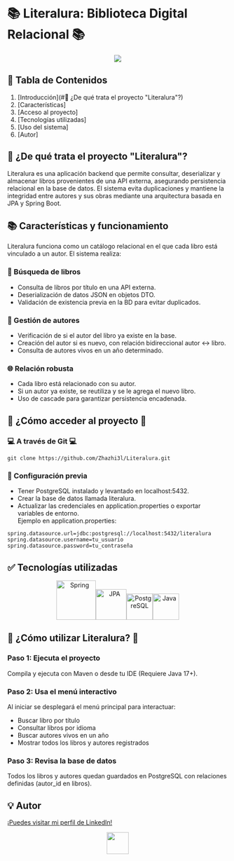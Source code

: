 # 📚 Literalura: Biblioteca Digital Relacional 📚 

<p align="center">
  <img src="https://img.shields.io/badge/ESTADO-En%20progreso-yellow">
</p>

## 📖 Tabla de Contenidos
1. [Introducción](#📌 ¿De qué trata el proyecto "Literalura"?)
2. [Características]
3. [Acceso al proyecto]
4. [Tecnologías utilizadas]
5. [Uso del sistema]
6. [Autor]

## 📌 ¿De qué trata el proyecto "Literalura"?

  Literalura es una aplicación backend que permite consultar, deserializar y almacenar libros provenientes de una API externa, asegurando persistencia relacional en la base de datos. El sistema evita duplicaciones y mantiene la integridad entre autores y sus obras mediante una arquitectura basada en JPA y Spring Boot.

## 📚 Características y funcionamiento 

Literalura funciona como un catálogo relacional en el que cada libro está vinculado a un autor. El sistema realiza:

### 🔎 Búsqueda de libros
- Consulta de libros por título en una API externa.
- Deserialización de datos JSON en objetos DTO.
- Validación de existencia previa en la BD para evitar duplicados.
### 👤 Gestión de autores
- Verificación de si el autor del libro ya existe en la base.
- Creación del autor si es nuevo, con relación bidireccional autor ↔ libro.
- Consulta de autores vivos en un año determinado.
### 🌐 Relación robusta
- Cada libro está relacionado con su autor.
- Si un autor ya existe, se reutiliza y se le agrega el nuevo libro.
- Uso de cascade para garantizar persistencia encadenada.

## 📁 ¿Cómo acceder al proyecto 📂</h2>
### 💻 A través de Git 💻</h3>

```
git clone https://github.com/Zhazhi3l/Literalura.git
```

### 🔧 Configuración previa
- Tener PostgreSQL instalado y levantado en localhost:5432.
- Crear la base de datos llamada literalura.
- Actualizar las credenciales en application.properties o exportar variables de entorno.
<br>Ejemplo en application.properties:
```
spring.datasource.url=jdbc:postgresql://localhost:5432/literalura
spring.datasource.username=tu_usuario
spring.datasource.password=tu_contraseña
```

## ✅ Tecnologías utilizadas 
<p align="center"><img src="https://upload.wikimedia.org/wikipedia/commons/3/35/Spring_Logo.png" alt="Spring" width="90"><img src="https://upload.wikimedia.org/wikipedia/commons/3/38/Jpa_logo.png" alt="JPA" width="70"><img src="https://upload.wikimedia.org/wikipedia/commons/2/29/Postgresql_elephant.svg" alt="PostgreSQL" width="60"><img src="https://upload.wikimedia.org/wikipedia/commons/b/b2/Java_logo_icon.svg" alt="Java" width="60"></p>

## 🔨 ¿Cómo utilizar Literalura? 🔨 
### Paso 1: Ejecuta el proyecto
Compila y ejecuta con Maven o desde tu IDE (Requiere Java 17+).

### Paso 2: Usa el menú interactivo
Al iniciar se desplegará el menú principal para interactuar:
- Buscar libro por título
- Consultar libros por idioma
- Buscar autores vivos en un año
- Mostrar todos los libros y autores registrados
### Paso 3: Revisa la base de datos
Todos los libros y autores quedan guardados en PostgreSQL con relaciones definidas (autor_id en libros).

## 💡 Autor 
[¡Puedes visitar mi perfil de LinkedIn!](https://www.linkedin.com/in/hazzav/)
<p align="center">
  <img src="https://upload.wikimedia.org/wikipedia/commons/c/ca/LinkedIn_logo_initials.png" width="50">
</p>
